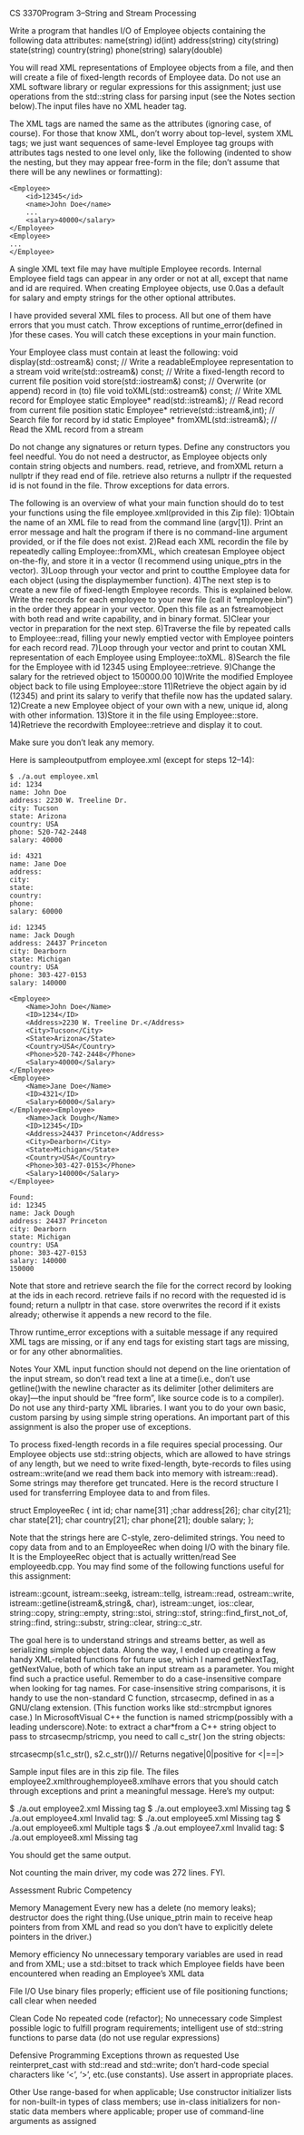 
CS 3370Program 3–String and Stream Processing

Write a program that handles I/O of Employee objects containing the following data attributes:
name(string)
id(int)
address(string)
city(string)
state(string)
country(string)
phone(string)
salary(double)

You will read XML representations of Employee objects from a file, and then will create a file of fixed-length records of Employee data. Do not use an XML software library or regular expressions for this assignment; just use operations from the std::string class for parsing input (see the Notes section below).The input files have no XML header tag.

The XML tags are named the same as the attributes (ignoring case, of course). For those that know XML, don’t worry about top-level, system XML tags; we just want sequences of same-level Employee tag groups with attributes tags nested to one level only, like the following (indented to show the nesting, but they may appear free-form in the file; don’t assume that there will be any newlines or formatting):

```
<Employee>
	<id>12345</id>
	<name>John Doe</name>
	...
	<salary>40000</salary>
</Employee>
<Employee>
...
</Employee>
```

A single XML text file may have multiple Employee records. Internal Employee field tags can appear in any order or not at all, except that name and id are required. When creating Employee objects, use 0.0as a default for salary and empty strings for the other optional attributes.

I have provided several XML files to process. All but one of them have errors that you must catch. Throw exceptions of runtime_error(defined in <stdexcept>)for these cases. You will catch these exceptions in your main function.

Your Employee class must contain at least the following:
void display(std::ostream&) const;  // Write a readableEmployee representation to a stream
void write(std::ostream&) const;    // Write a fixed-length record to current file position
void store(std::iostream&) const;   // Overwrite (or append) record in (to) file
void toXML(std::ostream&) const;    // Write XML record for Employee
static Employee* read(std::istream&);   // Read record from current file position
static Employee* retrieve(std::istream&,int); // Search file for record by id
static Employee* fromXML(std::istream&);      // Read the XML record from a stream

Do not change any signatures or return types. Define any constructors you feel needful. You do not need a destructor, as Employee objects only contain string objects and numbers. read, retrieve, and fromXML return a nullptr if they read end of file. retrieve also returns a nullptr if the requested id is not found in the file. Throw exceptions for data errors.

The following is an overview of what your main function should do to test your functions using the file employee.xml(provided in this Zip file):
1)Obtain the name of an XML file to read from the command line (argv[1]). Print an error message and halt the program if there is no command-line argument provided, or if the file does not exist.
2)Read each XML recordin the file by repeatedly calling Employee::fromXML, which createsan Employee object on-the-fly, and store it in a vector (I recommend using unique_ptrs in the vector).
3)Loop through your vector and print to coutthe Employee data for each object (using the displaymember function).
4)The next step is to create a new file of fixed-length Employee records. This is explained below. Write the records for each employee to your new file (call it “employee.bin”) in the order they appear in your vector. Open this file as an fstreamobject with both read and write capability, and in binary format.
5)Clear your vector in preparation for the next step.
6)Traverse the file by repeated calls to Employee::read, filling your newly emptied vector with Employee pointers for each record read.
7)Loop through your vector and print to coutan XML representation of each Employee using Employee::toXML.
8)Search the file for the Employee with id 12345 using Employee::retrieve.
9)Change the salary for the retrieved object to 150000.00
10)Write the modified Employee object back to file using Employee::store
11)Retrieve the object again by id (12345) and print its salary to verify that thefile now has the updated salary.
12)Create a new Employee object of your own with a new, unique id, along with other information.
13)Store it in the file using Employee::store.
14)Retrieve the recordwith Employee::retrieve and display it to cout.

Make sure you don’t leak any memory.

Here is sampleoutputfrom employee.xml (except for steps 12–14):

```
$ ./a.out employee.xml
id: 1234
name: John Doe
address: 2230 W. Treeline Dr.
city: Tucson
state: Arizona
country: USA
phone: 520-742-2448
salary: 40000

id: 4321
name: Jane Doe
address: 
city: 
state: 
country: 
phone: 
salary: 60000

id: 12345
name: Jack Dough
address: 24437 Princeton
city: Dearborn
state: Michigan
country: USA
phone: 303-427-0153
salary: 140000

<Employee>
	<Name>John Doe</Name>
	<ID>1234</ID>
	<Address>2230 W. Treeline Dr.</Address>
	<City>Tucson</City>
	<State>Arizona</State>
	<Country>USA</Country>
	<Phone>520-742-2448</Phone>
	<Salary>40000</Salary>
</Employee>
<Employee>
	<Name>Jane Doe</Name>
	<ID>4321</ID>
	<Salary>60000</Salary>
</Employee><Employee>
	<Name>Jack Dough</Name>
	<ID>12345</ID>
	<Address>24437 Princeton</Address>
	<City>Dearborn</City>
	<State>Michigan</State>
	<Country>USA</Country>
	<Phone>303-427-0153</Phone>
	<Salary>140000</Salary>
</Employee>

Found:
id: 12345
name: Jack Dough
address: 24437 Princeton
city: Dearborn
state: Michigan
country: USA
phone: 303-427-0153
salary: 140000
150000
```

Note that store and retrieve search the file for the correct record by looking at the ids in each record. retrieve fails if no record with the requested id is found; return a nullptr in that case. store overwrites the record if it exists already; otherwise it appends a new record to the file.

Throw runtime_error exceptions with a suitable message if any required XML tags are missing, or if any end tags for existing start tags are missing, or for any other abnormalities.

Notes 
Your XML input function should not depend on the line orientation of the input stream, so don’t read text a line at a time(i.e., don’t use getline()with the newline character as its delimiter [other delimiters are okay]—the input should be “free form”, like source code is to a compiler). Do not use any third-party XML libraries. I want you to do your own basic, custom parsing by using simple string operations. An important part of this assignment is also the proper use of exceptions.

To process fixed-length records in a file requires special processing. Our Employee objects use std::string objects, which are allowed to have strings of any length, but we need to write fixed-length, byte-records to files using ostream::write(and we read them back into memory with istream::read). Some strings may therefore get truncated. Here is the record structure I used for transferring Employee data to and from files.

struct EmployeeRec {
int id;
char name[31]
;char address[26];
char city[21];
char state[21];
char country[21];
char phone[21];
double salary;
};

Note that the strings here are C-style, zero-delimited strings. You need to copy data from and to an EmployeeRec when doing I/O with the binary file. It is the EmployeeRec object that is actually written/read See employeedb.cpp. You may find some of the following functions useful for this assignment:

istream::gcount, istream::seekg, istream::tellg, istream::read, ostream::write, istream::getline(istream&,string&, char), istream::unget, ios::clear, string::copy, string::empty, string::stoi, string::stof, string::find_first_not_of, string::find, string::substr, string::clear, string::c_str. 

The goal here is to understand strings and streams better, as well as serializing simple object data. Along the way, I ended up creating a few handy XML-related functions for future use, which I named getNextTag, getNextValue, both of which take an input stream as a parameter. You might find such a practice useful. Remember to do a case-insensitive compare when looking for tag names. For case-insensitive string comparisons, it is handy to use the non-standard C function, strcasecmp, defined in <cstring>as a GNU/clang extension. (This function works like std::strcmpbut ignores case.) In MicrosoftVisual C++ the function is named stricmp(possibly with a leading underscore).Note: to extract a char*from a C++ string object to pass to strcasecmp/stricmp, you need to call c_str( )on the string objects:

strcasecmp(s1.c_str(), s2.c_str())// Returns negative|0|positive for <|==|>

Sample input files are in this zip file. The files employee2.xmlthroughemployee8.xmlhave errors that you should catch through exceptions and print a meaningful message. Here’s my output:

$ ./a.out employee2.xml
Missing <Name> tag
$ ./a.out employee3.xml
Missing </City> tag
$ ./a.out employee4.xml
Invalid tag: <Employee> 
$ ./a.out employee5.xml
Missing <Employee> tag
$ ./a.out employee6.xml
Multiple <City> tags
$ ./a.out employee7.xml
Invalid tag: <village>
$ ./a.out employee8.xml
Missing <Employee>tag

You should get the same output.

Not counting the main driver, my code was 272 lines. FYI.

Assessment Rubric Competency  

Memory Management
Every new has a delete (no memory leaks); destructor does the right thing.(Use unique_ptrin main to receive heap pointers from from XML and read so you don’t have to explicitly delete pointers in the driver.)

Memory efficiency
No unnecessary temporary variables are used in read and from XML; 
use a std::bitset to track which Employee fields have been encountered when reading an Employee’s XML data 

File I/O 
Use binary files properly; efficient use of file positioning functions; call clear when needed

Clean Code
No repeated code (refactor);
No unnecessary code
Simplest possible logic to fulfill program requirements;
intelligent use of std::string functions to parse data (do not use regular expressions)

Defensive Programming
Exceptions thrown as requested
Use reinterpret_cast with std::read and std::write; 
don’t hard-code special characters like ‘<’, ‘>’, etc.(use constants).
Use assert in appropriate places.

Other
Use range-based for when applicable;
Use constructor initializer lists for non-built-in types of class members; 
use in-class initializers for non-static data members where applicable; 
proper use of command-line arguments as assigned